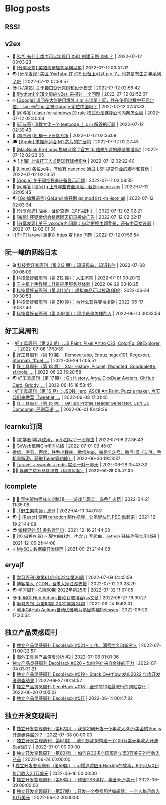 # Blog posts
## RSS!



## v2ex

<!-- v2ex:START  -->
- 🫶 [[C#] 有什么类库可以实现用 XSD 创建示例 XML？](https://www.v2ex.com/t/865607#reply0) | 2022-07-12 03:03:23 
- 🧰 [[分享发现] 英语零基础背单词半年](https://www.v2ex.com/t/865606#reply4) | 2022-07-12 03:02:17 
- 🌏 [[分享发现] 美区 YouTube 在 iOS 设备上可以 pip 了，也算是有生之年系列了吧](https://www.v2ex.com/t/865604#reply2) | 2022-07-12 02:58:57 
- 😎 [[程序员] 关于接口设计原则和设计模式](https://www.v2ex.com/t/865602#reply1) | 2022-07-12 02:56:42 
- 💂 [[Python] 全知全能的 v2er, 来探讨一个问题](https://www.v2ex.com/t/865601#reply1) | 2022-07-12 02:52:07 
- 🔥 [[Google] 请问在大陆使用境外 sim 卡流量上网，并在使用过程中开启定位， sim 卡的 ip 会被 Google 定位中国吗？](https://www.v2ex.com/t/865600#reply2) | 2022-07-12 02:41:33 
- 🦅 [[问与答] clash for windows 的 rule 模式没法连接公司内网怎么破](https://www.v2ex.com/t/865599#reply5) | 2022-07-12 02:40:04 
- 🙉 [[问与答] 请教大佬一个 leetcode 上 c++解答的问题](https://www.v2ex.com/t/865597#reply3) | 2022-07-12 02:39:43 
- 💫 [[程序员] 吐槽一下统信系统](https://www.v2ex.com/t/865596#reply0) | 2022-07-12 02:35:09 
- 🎓 [[Apple] 求推荐适合 M1 芯片的扩展坞](https://www.v2ex.com/t/865595#reply5) | 2022-07-12 02:27:43 
- 🗽 [[MacBook Pro] mbp 换电池除了官方,tb 维修所谓的原装靠谱吗?](https://www.v2ex.com/t/865593#reply1) | 2022-07-12 02:23:05 
- ⚗️ [[上海] 上海打工人求足球野球组织⚽️](https://www.v2ex.com/t/865592#reply0) | 2022-07-12 02:22:40 
- 🦍 [[Linux] 各位大牛，有谁有 cadence 通过 LSF 提交作业的脚本和算例](https://www.v2ex.com/t/865589#reply0) | 2022-07-12 02:13:51 
- 🤩 [[Apple] 关于隔空投送设备显示问题](https://www.v2ex.com/t/865587#reply1) | 2022-07-12 02:08:35 
- 🙉 [[问与答] 请问 tg 上有哪些安全风险，我是 macos+ios](https://www.v2ex.com/t/865585#reply1) | 2022-07-12 02:05:45 
- 🌏 [[Go 编程语言] GoLand 疯狂刷 go mod list -m -json all](https://www.v2ex.com/t/865584#reply3) | 2022-07-12 02:03:34 
- 🐘 [[分享创造] 油谷 - 油价查询（送码福利）](https://www.v2ex.com/t/865582#reply12) | 2022-07-12 02:02:21 
- 🧰 [[微信] 怀疑微信会根据聊天记录投放广告](https://www.v2ex.com/t/865581#reply16) | 2022-07-12 02:02:17 
- 💃 [[分享发现] 关于 vscode 的问题：自动更换主题背景，还有中英文设置](https://www.v2ex.com/t/865580#reply3) | 2022-07-12 02:01:06 
- 🕯 [[PHP] laravel 重定向 https 变 http 问题](https://www.v2ex.com/t/865579#reply3) | 2022-07-12 01:59:54 <!-- v2ex:END -->

## 阮一峰的网络日志

<!-- ruanyf:START -->
- 🎬 [科技爱好者周刊（第 213 期）：知识孤岛，知识软件](http://www.ruanyifeng.com/blog/2022/07/weekly-issue-213.html) | 2022-07-08 00:06:09 
- 💄 [科技爱好者周刊（第 212 期）：人生不短](http://www.ruanyifeng.com/blog/2022/07/weekly-issue-212.html) | 2022-07-01 00:20:12 
- 🐎 [云主机上手教程：轻量应用服务器体验](http://www.ruanyifeng.com/blog/2022/06/cloud-server-getting-started-tutorial.html) | 2022-06-29 03:18:25 
- 🤔 [科技爱好者周刊（第 211 期）：虚拟商品可以拉动 GDP](http://www.ruanyifeng.com/blog/2022/06/weekly-issue-211.html) | 2022-06-24 00:30:53 
- 🧠 [科技爱好者周刊（第 210 期）：为什么软件变得复杂](http://www.ruanyifeng.com/blog/2022/06/weekly-issue-210.html) | 2022-06-17 00:37:40 
- 🎃 [科技爱好者周刊（第 209 期）：程序员是怎样的人](http://www.ruanyifeng.com/blog/2022/06/weekly-issue-209.html) | 2022-06-10 00:33:54 <!-- ruanyf:END -->

## 好工具周刊

<!-- bestxtools:START -->
- 🕯 [好工具周刊（第 20 期）: JS Paint, Pixel Art to CSS, ColorFu, GitExplorer, ...](https://discuss-cn.bestxtools.com/d/57/1) | 2022-07-06 17:50:59 
- 🦩 [好工具周刊（第 19 期）: Remover.app, Enpuz, regex101, Regexper, Stormah, fffuel, ...](https://discuss-cn.bestxtools.com/d/56/1) | 2022-06-29 17:05:51 
- 🦄 [好工具周刊（第 18 期）: Star History, Picdiet, Redacted, Goodpalette, zi.tools, ...](https://discuss-cn.bestxtools.com/d/47/1) | 2022-06-22 16:28:58 
- 🌏 [好工具周刊（第 17 期）: Git History, Arya, DiceBear Avatars, GitHub Card, Griddy, ...](https://discuss-cn.bestxtools.com/d/43/1) | 2022-06-15 18:58:45 
- 🕯 [好工具周刊（第 16 期）: JSON Hero, ASCII Art Paint, Puzzle maker, 今天我们来做菜, Tweetlet, ...](https://discuss-cn.bestxtools.com/d/42/1) | 2022-06-08 17:01:45 
- 📝 [好工具周刊（第 15 期）: GitHub Profile Header Generator, Curl UI, Domcomp, 巴别英语, ...](https://discuss-cn.bestxtools.com/d/40/1) | 2022-06-01 16:49:26 <!-- bestxtools:END -->


## learnku订阅

<!-- learnku:START -->
- 🦅 [[初学者]学以致用，go小白写了一段爬虫](https://learnku.com/go/t/69522) | 2022-07-08 22:36:43 
- 🦅 [GoWeb框架Gin学习总结](https://learnku.com/articles/69259) | 2022-07-01 03:45:07 
-  [微信、字节、百度、快手小程序、微信App、微信公众号、微信H5（支付、手机号解密、获取Token等功能）](https://learnku.com/articles/69235) | 2022-06-30 19:58:37 
- 🌈 [Laravel + swoole + redis 实现一对一聊天](https://learnku.com/articles/69154) | 2022-06-29 05:43:32 
- 🧑‍🏫 [详解连接池参数设置（边调边看）](https://learnku.com/articles/69111) | 2022-06-28 05:47:55 <!-- learnku:END -->



## lcomplete

<!-- lcomplete:START -->
- 🫶 [🐒 野生架构师成长之路&lpar;1&rpar;——游戏与现实、乌龟与火箭](http://codelc.com/post/growup/s01/) | 2022-04-21 11:35:08 
- 🧰 [「野生架构师」周刊](http://codelc.com/post/essay/%E9%87%8E%E7%94%9F%E6%9E%B6%E6%9E%84%E5%B8%88%E5%91%A8%E5%88%8A%E4%BB%8B%E7%BB%8D/) | 2022-04-13 04:01:31 
- 🌏 [🎄 [React] 使用 remotion 制作视频，让圣诞快乐 PSD 动起来](http://codelc.com/post/dev/js/remotion/) | 2021-12-19 21:44:08 
- 😎 [编程界的 51 条名言佳句](http://codelc.com/post/dev/thinking/quotes/) | 2021-12-16 21:44:08 
- 💂 [[10 倍程序员] ⭐ 脚本的魅力，内含 js 写爬虫、python 骚操作等实用代码](http://codelc.com/post/dev/10x/script/) | 2021-12-06 21:44:08 
- 🔥 [MySQL 数据库开发规范](http://codelc.com/post/dev/db/mysql_standard/) | 2021-09-21 21:44:08 <!-- lcomplete:END -->

## eryajf

<!-- eryajf:START -->
- 🫶 [学习周刊-总第61期-2022年第26周](https://wiki.eryajf.net/pages/703307/) | 2022-07-09 14:45:59 
- 🧰 [博客接入了CDN，请求大家江湖支援](https://wiki.eryajf.net/pages/5f559d/) | 2022-07-02 23:28:29 
- 🌏 [学习周刊-总第60期-2022年第25周](https://wiki.eryajf.net/pages/bff449/) | 2022-07-02 11:07:05 
- 😎 [利用GitHub Actions自动获取博客rss文章](https://wiki.eryajf.net/pages/1b1ba3/) | 2022-06-27 16:39:27 
- 💂 [学习周刊-总第59期-2022年第24周](https://wiki.eryajf.net/pages/b0bdd0/) | 2022-06-24 15:52:01 
- 🔥 [利用GitHub Actions自动优雅地为项目构建Releases](https://wiki.eryajf.net/pages/f3e878/) | 2022-06-22 17:20:54 <!-- eryajf:END -->



## 独立产品灵感周刊

<!-- DecoHack:START -->
- 🦣 [独立产品灵感周刊 DecoHack #021 – 工作、消费主义和新穷人](https://www.decohack.com/Post/753) | 2022-07-11 00:33:57 
- 🤡 [海外工具类产品深度分析 #2](https://www.decohack.com/Post/746) | 2022-07-06 01:03:36 
-  [独立产品灵感周刊 DecoHack #020 – 如何停止来自金钱的压力](https://www.decohack.com/Post/728) | 2022-07-04 03:31:21 
- 🐲 [独立产品灵感周刊 DecoHack #019 – Stack Overflow 发布2022 年度开发者调查结果](https://www.decohack.com/Post/699) | 2022-06-27 00:14:52 
- 🦅 [独立产品灵感周刊 DecoHack #018 – 全球前10名最流行的网站变化](https://www.decohack.com/Post/680) | 2022-06-20 01:05:28 
- 🧰 [独立产品灵感周刊 DecoHack #017](https://www.decohack.com/Post/663) | 2022-06-14 00:47:32 <!-- DecoHack:END -->

## 独立开发变现周刊

<!-- easyindie:START -->
- 💂 [独立开发变现周刊（第62期） : 我是如何开发一个年收入30万美金的Vue.js开源组件库的？](https://www.ezindie.com/weekly/issue-62) | 2022-07-08 00:00:00 
- 💡 [独立开发变现周刊（第61期） : 我们是如何构建一个100万美元年收入开源SaaS的？](https://www.ezindie.com/weekly/issue-61) | 2022-07-01 00:00:00 
- 🌋 [独立开发变现周刊（第60期） : 如何在30多个国家建立150万美元的年收入产品](https://www.ezindie.com/weekly/issue-60) | 2022-06-24 00:00:00 
- 🕴 [独立开发变现周刊（第59期） : 习惯追踪应用Habitify的故事，6个月从0到每月收入2.1万美元](https://www.ezindie.com/weekly/issue-59) | 2022-06-16 00:00:00 
- 🎊 [独立开发变现周刊（第58期） : 预售CSS课程，卖出55万美元](https://www.ezindie.com/weekly/issue-58) | 2022-06-09 00:00:00 
- 🤔 [独立开发变现周刊（第57期） : 开发一个免费照片编辑器，一个人每月收入10万美元](https://www.ezindie.com/weekly/issue-57) | 2022-06-02 00:00:00 <!-- easyindie:END -->



